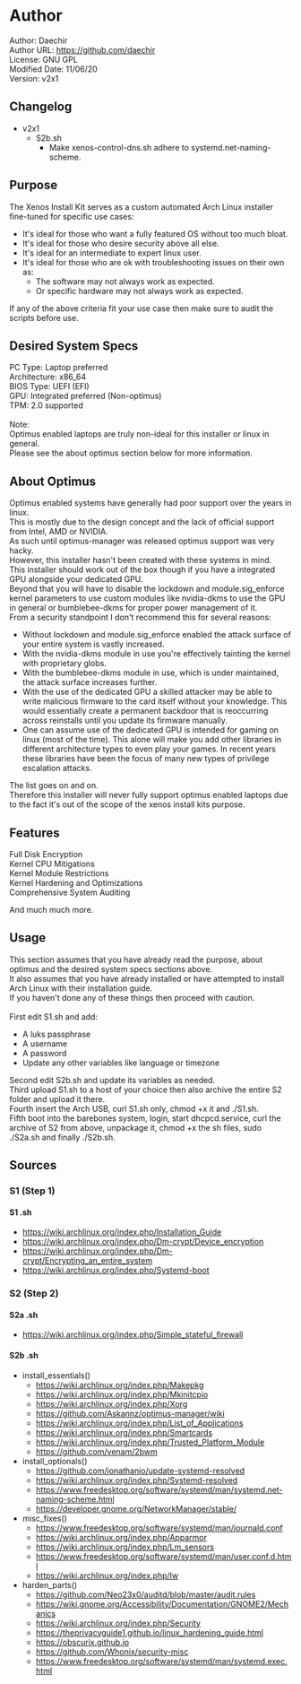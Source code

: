 # Author
Author: Daechir <br/>
Author URL: https://github.com/daechir <br/>
License: GNU GPL <br/>
Modified Date: 11/06/20 <br/>
Version: v2x1


## Changelog
+ v2x1
  * S2b.sh
    + Make xenos-control-dns.sh adhere to systemd.net-naming-scheme.


## Purpose
The Xenos Install Kit serves as a custom automated Arch Linux installer fine-tuned for specific use cases:
+ It's ideal for those who want a fully featured OS without too much bloat.
+ It's ideal for those who desire security above all else.
+ It's ideal for an intermediate to expert linux user.
+ It's ideal for those who are ok with troubleshooting issues on their own as:
  * The software may not always work as expected.
  * Or specific hardware may not always work as expected.

If any of the above criteria fit your use case then make sure to audit the scripts before use.


## Desired System Specs
PC Type: Laptop preferred <br/>
Architecture: x86_64 <br/>
BIOS Type: UEFI (EFI) <br/>
GPU: Integrated preferred (Non-optimus)<br/>
TPM: 2.0 supported<br/><br/>
Note:<br/>
Optimus enabled laptops are truly non-ideal for this installer or linux in general.<br/>
Please see the about optimus section below for more information.


## About Optimus
Optimus enabled systems have generally had poor support over the years in linux.<br/>
This is mostly due to the design concept and the lack of official support from Intel, AMD or NVIDIA.<br/>
As such until optimus-manager was released optimus support was very hacky.<br/>
However, this installer hasn't been created with these systems in mind.<br/>
This installer should work out of the box though if you have a integrated GPU alongside your dedicated GPU.<br/>
Beyond that you will have to disable the lockdown and module.sig_enforce kernel parameters to use custom modules like nvidia-dkms to use the GPU in general or bumblebee-dkms for proper power management of it.<br/>
From a security standpoint I don't recommend this for several reasons:
+ Without lockdown and module.sig_enforce enabled the attack surface of your entire system is vastly increased.
+ With the nvidia-dkms module in use you're effectively tainting the kernel with proprietary globs.
+ With the bumblebee-dkms module in use, which is under maintained, the attack surface increases further.
+ With the use of the dedicated GPU a skilled attacker may be able to write malicious firmware to the card itself without your knowledge. This would essentially create a permanent backdoor that
is reoccurring across reinstalls until you update its firmware manually.
+ One can assume use of the dedicated GPU is intended for gaming on linux (most of the time). This alone will make you add other libraries in different architecture types to even play your games. In recent years these libraries have been the focus of many new types of privilege escalation attacks.

The list goes on and on.<br/>
Therefore this installer will never fully support optimus enabled laptops due to the fact it's out of the scope of the xenos install kits purpose.


## Features
Full Disk Encryption <br/>
Kernel CPU Mitigations <br/>
Kernel Module Restrictions <br/>
Kernel Hardening and Optimizations <br/>
Comprehensive System Auditing

And much much more.


## Usage
This section assumes that you have already read the purpose, about optimus and the desired system specs sections above.<br/>
It also assumes that you have already installed or have attempted to install Arch Linux with their installation guide.<br/>
If you haven't done any of these things then proceed with caution.<br/><br/>
First edit S1.sh and add:
  * A luks passphrase
  * A username
  * A password
  * Update any other variables like language or timezone

Second edit S2b.sh and update its variables as needed.<br/>
Third upload S1.sh to a host of your choice then also archive the entire S2 folder and upload it there.<br/>
Fourth insert the Arch USB, curl S1.sh only, chmod +x it and ./S1.sh.<br/>
Fifth boot into the barebones system, login, start dhcpcd.service, curl the archive of S2 from above, unpackage it,
chmod +x the sh files, sudo ./S2a.sh and finally ./S2b.sh.


## Sources
### S1 (Step 1)
#### S1 .sh
+ https://wiki.archlinux.org/index.php/Installation_Guide
+ https://wiki.archlinux.org/index.php/Dm-crypt/Device_encryption
+ https://wiki.archlinux.org/index.php/Dm-crypt/Encrypting_an_entire_system
+ https://wiki.archlinux.org/index.php/Systemd-boot
### S2 (Step 2)
#### S2a .sh
+ https://wiki.archlinux.org/index.php/Simple_stateful_firewall
#### S2b .sh
+ install_essentials()
  * https://wiki.archlinux.org/index.php/Makepkg
  * https://wiki.archlinux.org/index.php/Mkinitcpio
  * https://wiki.archlinux.org/index.php/Xorg
  * https://github.com/Askannz/optimus-manager/wiki
  * https://wiki.archlinux.org/index.php/List_of_Applications
  * https://wiki.archlinux.org/index.php/Smartcards
  * https://wiki.archlinux.org/index.php/Trusted_Platform_Module
  * https://github.com/venam/2bwm
+ install_optionals()
  * https://github.com/jonathanio/update-systemd-resolved
  * https://wiki.archlinux.org/index.php/Systemd-resolved
  * https://www.freedesktop.org/software/systemd/man/systemd.net-naming-scheme.html
  * https://developer.gnome.org/NetworkManager/stable/
+ misc_fixes()
  * https://www.freedesktop.org/software/systemd/man/journald.conf
  * https://wiki.archlinux.org/index.php/Apparmor
  * https://wiki.archlinux.org/index.php/Lm_sensors
  * https://www.freedesktop.org/software/systemd/man/user.conf.d.html
  * https://wiki.archlinux.org/index.php/Iw
+ harden_parts()
  * https://github.com/Neo23x0/auditd/blob/master/audit.rules
  * https://wiki.gnome.org/Accessibility/Documentation/GNOME2/Mechanics
  * https://wiki.archlinux.org/index.php/Security
  * https://theprivacyguide1.github.io/linux_hardening_guide.html
  * https://obscurix.github.io
  * https://github.com/Whonix/security-misc
  * https://www.freedesktop.org/software/systemd/man/systemd.exec.html

